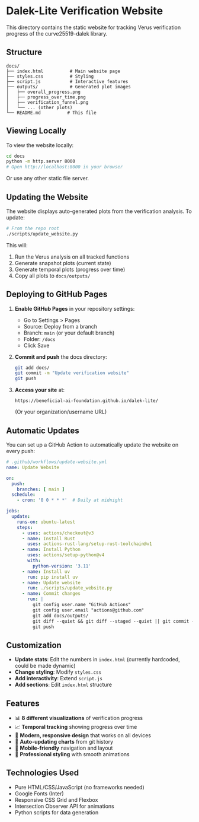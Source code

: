 # Dalek-Lite Verification Website

This directory contains the static website for tracking Verus verification progress of the curve25519-dalek library.

## Structure

```
docs/
├── index.html          # Main website page
├── styles.css          # Styling
├── script.js           # Interactive features
├── outputs/            # Generated plot images
│   ├── overall_progress.png
│   ├── progress_over_time.png
│   ├── verification_funnel.png
│   └── ... (other plots)
└── README.md          # This file
```

## Viewing Locally

To view the website locally:

```bash
cd docs
python -m http.server 8000
# Open http://localhost:8000 in your browser
```

Or use any other static file server.

## Updating the Website

The website displays auto-generated plots from the verification analysis. To update:

```bash
# From the repo root
./scripts/update_website.py
```

This will:
1. Run the Verus analysis on all tracked functions
2. Generate snapshot plots (current state)
3. Generate temporal plots (progress over time)
4. Copy all plots to `docs/outputs/`

## Deploying to GitHub Pages

1. **Enable GitHub Pages** in your repository settings:
   - Go to Settings > Pages
   - Source: Deploy from a branch
   - Branch: `main` (or your default branch)
   - Folder: `/docs`
   - Click Save

2. **Commit and push** the docs directory:
   ```bash
   git add docs/
   git commit -m "Update verification website"
   git push
   ```

3. **Access your site** at:
   ```
   https://beneficial-ai-foundation.github.io/dalek-lite/
   ```
   (Or your organization/username URL)

## Automatic Updates

You can set up a GitHub Action to automatically update the website on every push:

```yaml
# .github/workflows/update-website.yml
name: Update Website

on:
  push:
    branches: [ main ]
  schedule:
    - cron: '0 0 * * *'  # Daily at midnight

jobs:
  update:
    runs-on: ubuntu-latest
    steps:
      - uses: actions/checkout@v3
      - name: Install Rust
        uses: actions-rust-lang/setup-rust-toolchain@v1
      - name: Install Python
        uses: actions/setup-python@v4
        with:
          python-version: '3.11'
      - name: Install uv
        run: pip install uv
      - name: Update website
        run: ./scripts/update_website.py
      - name: Commit changes
        run: |
          git config user.name "GitHub Actions"
          git config user.email "actions@github.com"
          git add docs/outputs/
          git diff --quiet && git diff --staged --quiet || git commit -m "Auto-update website plots"
          git push
```

## Customization

- **Update stats**: Edit the numbers in `index.html` (currently hardcoded, could be made dynamic)
- **Change styling**: Modify `styles.css`
- **Add interactivity**: Extend `script.js`
- **Add sections**: Edit `index.html` structure

## Features

- 📊 **8 different visualizations** of verification progress
- 📈 **Temporal tracking** showing progress over time
- 🎨 **Modern, responsive design** that works on all devices
- 🔄 **Auto-updating charts** from git history
- 📱 **Mobile-friendly** navigation and layout
- 🌙 **Professional styling** with smooth animations

## Technologies Used

- Pure HTML/CSS/JavaScript (no frameworks needed)
- Google Fonts (Inter)
- Responsive CSS Grid and Flexbox
- Intersection Observer API for animations
- Python scripts for data generation

